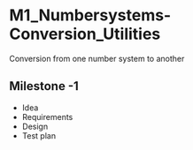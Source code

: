 # M1_Numbersystems-Conversion_Utilities
Conversion from one number system to another 

## Milestone -1
* Idea
* Requirements
* Design
* Test plan